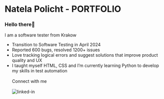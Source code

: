 # Natela Policht - PORTFOLIO
### Hello there👋
I am a software tester from Krakow
<br>
- Transition to Software Testing in April 2024<br>
- Reported 600 bugs, resolved 1200+ issues<br>
- Love tracking logical errors and suggest solutions that improve product quality and UX<br>
- I taught myself HTML, CSS and I’m currently learning Python to develop my skills in test automation<br>
<br>Connect with me<br>
<br>[<img align="left" alt="linked-in" src="https://img.shields.io/badge/linkedin-%230077B5.svg?&style=for-the-badge&logo=linkedin&logoColor=white" />](https://www.linkedin.com/in/natelapolicht/)
